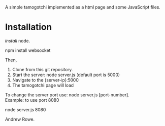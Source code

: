 A simple tamogotchi implemented as a html page and some JavaScript files.

Installation
============

*install* node.

npm install websocket

Then, 
  1. Clone from this git repository.  
  2. Start the server: node server.js (default port is 5000)
  3. Navigate to the {server-ip}:5000
  4. The tamogotchi page will load
  
To change the server port use: node server.js [port-number].  
Example: to use port 8080

   node server.js 8080
   
Andrew Rowe.